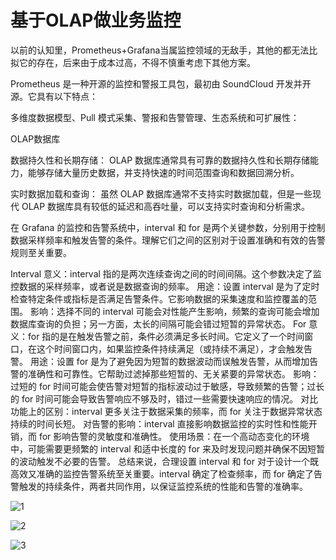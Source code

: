 # 基于OLAP做业务监控
以前的认知里，Prometheus+Grafana当属监控领域的无敌手，其他的都无法比拟它的存在，后来由于成本过高，不得不慎重考虑下其他方案。

Prometheus 是一种开源的监控和警报工具包，最初由 SoundCloud 开发并开源。它具有以下特点：

多维度数据模型、Pull 模式采集、警报和告警管理、生态系统和可扩展性：

OLAP数据库


数据持久性和长期存储：
OLAP 数据库通常具有可靠的数据持久性和长期存储能力，能够存储大量历史数据，并支持快速的时间范围查询和数据回溯分析。

实时数据加载和查询：
虽然 OLAP 数据库通常不支持实时数据加载，但是一些现代 OLAP 数据库具有较低的延迟和高吞吐量，可以支持实时查询和分析需求。



在 Grafana 的监控和告警系统中，interval 和 for 是两个关键参数，分别用于控制数据采样频率和触发告警的条件。理解它们之间的区别对于设置准确和有效的告警规则至关重要。

Interval
意义：interval 指的是两次连续查询之间的时间间隔。这个参数决定了监控数据的采样频率，或者说是数据查询的频率。
用途：设置 interval 是为了定时检查特定条件或指标是否满足告警条件。它影响数据的采集速度和监控覆盖的范围。
影响：选择不同的 interval 可能会对性能产生影响，频繁的查询可能会增加数据库查询的负担；另一方面，太长的间隔可能会错过短暂的异常状态。
For
意义：for 指的是在触发告警之前，条件必须满足多长时间。它定义了一个时间窗口，在这个时间窗口内，如果监控条件持续满足（或持续不满足），才会触发告警。
用途：设置 for 是为了避免因为短暂的数据波动而误触发告警，从而增加告警的准确性和可靠性。它帮助过滤掉那些短暂的、无关紧要的异常状态。
影响：过短的 for 时间可能会使告警对短暂的指标波动过于敏感，导致频繁的告警；过长的 for 时间可能会导致告警响应不够及时，错过一些需要快速响应的情况。
对比
功能上的区别：interval 更多关注于数据采集的频率，而 for 关注于数据异常状态持续的时间长短。
对告警的影响：interval 直接影响数据监控的实时性和性能开销，而 for 影响告警的灵敏度和准确性。
使用场景：在一个高动态变化的环境中，可能需要更频繁的 interval 和适中长度的 for 来及时发现问题并确保不因短暂的波动触发不必要的告警。
总结来说，合理设置 interval 和 for 对于设计一个既高效又准确的监控告警系统至关重要。interval 确定了检查频率，而 for 确定了告警触发的持续条件，两者共同作用，以保证监控系统的性能和告警的准确率。





![1](https://github-images.wenzhihuai.com/images/%E4%BC%81%E4%B8%9A%E5%BE%AE%E4%BF%A1%E6%88%AA%E5%9B%BE_486b6ebb-0d04-45d2-84b5-e7f157e50ae1.png)



![2](https://github-images.wenzhihuai.com/images/%E4%BC%81%E4%B8%9A%E5%BE%AE%E4%BF%A1%E6%88%AA%E5%9B%BE_5a47dce2-ec41-4c07-8a5b-141487b8d9ff.png)





![3](https://github-images.wenzhihuai.com/images/%E4%BC%81%E4%B8%9A%E5%BE%AE%E4%BF%A1%E6%88%AA%E5%9B%BE_bd50d61d-bf61-45f0-93f7-68f6816db01b.png)
